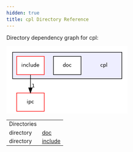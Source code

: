 ```yaml
---
hidden: true
title: cpl Directory Reference
---
```


Directory dependency graph for cpl:

![cpl](dir_2002fcb36e937be08e088f9ab4e81de8_dep.png)

|  |  |
|----|----|
| Directories |  |
| directory   | <a href="dir_d6fb92deecdcda91c8f0e81e6b6f9e9c.md">doc</a> |
| directory   | <a href="dir_fad52422ca9a0153aca9cfe879bff259.md">include</a> |
